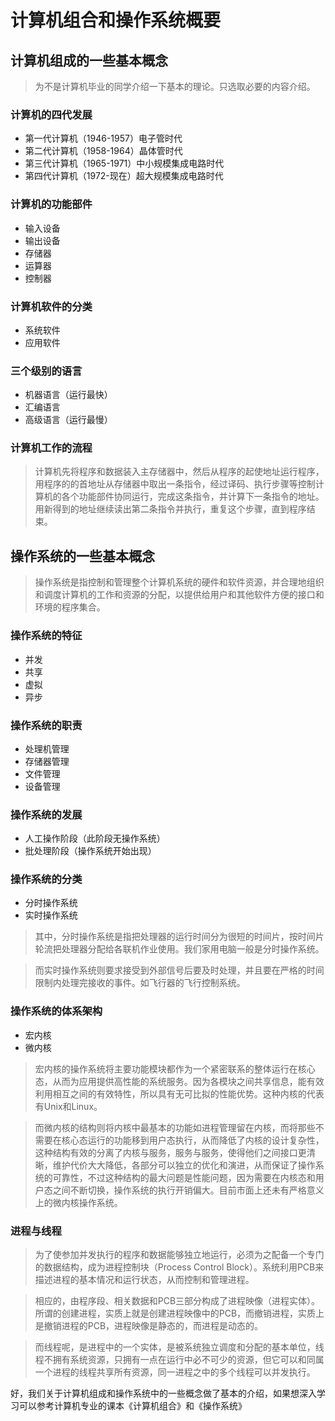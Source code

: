 # 计算机组合和操作系统概要

## 计算机组成的一些基本概念

> 为不是计算机毕业的同学介绍一下基本的理论。只选取必要的内容介绍。

### 计算机的四代发展

- 第一代计算机（1946-1957）电子管时代
- 第二代计算机（1958-1964）晶体管时代
- 第三代计算机（1965-1971）中小规模集成电路时代
- 第四代计算机（1972-现在）超大规模集成电路时代

### 计算机的功能部件

- 输入设备
- 输出设备
- 存储器
- 运算器
- 控制器

### 计算机软件的分类

- 系统软件
- 应用软件

### 三个级别的语言

- 机器语言（运行最快）
- 汇编语言
- 高级语言（运行最慢）

### 计算机工作的流程

> 计算机先将程序和数据装入主存储器中，然后从程序的起使地址运行程序，用程序的的首地址从存储器中取出一条指令，经过译码、执行步骤等控制计算机的各个功能部件协同运行，完成这条指令，并计算下一条指令的地址。用新得到的地址继续读出第二条指令并执行，重复这个步骤，直到程序结束。

## 操作系统的一些基本概念

> 操作系统是指控制和管理整个计算机系统的硬件和软件资源，并合理地组织和调度计算机的工作和资源的分配，以提供给用户和其他软件方便的接口和环境的程序集合。

### 操作系统的特征

- 并发
- 共享
- 虚拟
- 异步

### 操作系统的职责

- 处理机管理
- 存储器管理
- 文件管理
- 设备管理

### 操作系统的发展

- 人工操作阶段（此阶段无操作系统）
- 批处理阶段（操作系统开始出现）

### 操作系统的分类

- 分时操作系统
- 实时操作系统

> 其中，分时操作系统是指把处理器的运行时间分为很短的时间片，按时间片轮流把处理器分配给各联机作业使用。我们家用电脑一般是分时操作系统。

> 而实时操作系统则要求接受到外部信号后要及时处理，并且要在严格的时间限制内处理完接收的事件。如飞行器的飞行控制系统。


### 操作系统的体系架构

- 宏内核
- 微内核

> 宏内核的操作系统将主要功能模块都作为一个紧密联系的整体运行在核心态，从而为应用提供高性能的系统服务。因为各模块之间共享信息，能有效利用相互之间的有效特性，所以具有无可比拟的性能优势。这种内核的代表有Unix和Linux。

> 而微内核的结构则将内核中最基本的功能如进程管理留在内核，而将那些不需要在核心态运行的功能移到用户态执行，从而降低了内核的设计复杂性，这种结构有效的分离了内核与服务，服务与服务，使得他们之间接口更清晰，维护代价大大降低，各部分可以独立的优化和演进，从而保证了操作系统的可靠性，不过这种结构的最大问题是性能问题，因为需要在内核态和用户态之间不断切换，操作系统的执行开销偏大。目前市面上还未有严格意义上的微内核操作系统。

### 进程与线程

> 为了使参加并发执行的程序和数据能够独立地运行，必须为之配备一个专门的数据结构，成为进程控制块（Process Control Block）。系统利用PCB来描述进程的基本情况和运行状态，从而控制和管理进程。

> 相应的，由程序段、相关数据和PCB三部分构成了进程映像（进程实体）。所谓的创建进程，实质上就是创建进程映像中的PCB，而撤销进程，实质上是撤销进程的PCB，进程映像是静态的，而进程是动态的。

> 而线程呢，是进程中的一个实体，是被系统独立调度和分配的基本单位，线程不拥有系统资源，只拥有一点在运行中必不可少的资源，但它可以和同属一个进程的线程共享所有资源，同一进程之中的多个线程可以并发执行。


好，我们关于计算机组成和操作系统中的一些概念做了基本的介绍，如果想深入学习可以参考计算机专业的课本《计算机组合》和《操作系统》